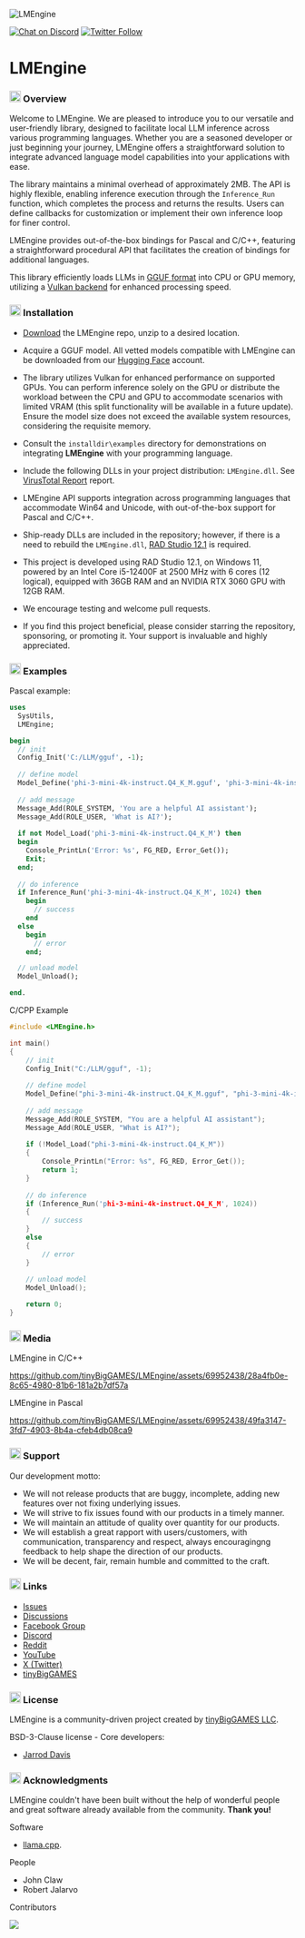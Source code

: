 ![LMEngine](media/LMEngine.jpg)

[![Chat on Discord](https://img.shields.io/discord/754884471324672040.svg?logo=discord)](https://discord.gg/tPWjMwK) [![Twitter Follow](https://img.shields.io/twitter/follow/tinyBigGAMES?style=social)](https://twitter.com/tinyBigGAMES)
# LMEngine
### <img src="media\Analyze.png" alt="Overview" width="20" height="20"/> Overview
Welcome to LMEngine. We are pleased to introduce you to our versatile and user-friendly library, designed to facilitate local LLM inference across various programming languages. Whether you are a seasoned developer or just beginning your journey, LMEngine offers a straightforward solution to integrate advanced language model capabilities into your applications with ease. 

The library maintains a minimal overhead of approximately 2MB. The API is highly flexible, enabling inference execution through the `Inference_Run` function, which completes the process and returns the results. Users can define callbacks for customization or implement their own inference loop for finer control.

LMEngine provides out-of-the-box bindings for Pascal and C/C++, featuring a straightforward procedural API that facilitates the creation of bindings for additional languages.

This library efficiently loads LLMs in [GGUF format](https://huggingface.co/docs/hub/gguf) into CPU or GPU memory, utilizing a [Vulkan backend](https://en.wikipedia.org/wiki/Vulkan) for enhanced processing speed.

### <img src="media\Update.png" alt="drawing" width="20" height="20"/> Installation
- [Download](https://github.com/tinyBigGAMES/LMEngine/archive/refs/heads/main.zip) the LMEngine repo, unzip to a desired location.
- Acquire a GGUF model. All vetted models compatible with LMEngine can be downloaded from our <a href="https://huggingface.co/tinybiggames" target="_blank">Hugging Face</a> account.
- The library utilizes Vulkan for enhanced performance on supported GPUs. You can perform inference solely on the GPU or distribute the workload between the CPU and GPU to accommodate scenarios with limited VRAM (this split functionality will be available in a future update). Ensure the model size does not exceed the available system resources, considering the requisite memory.
- Consult the `installdir\examples` directory for demonstrations on integrating **LMEngine** with your programming language.
- Include the following DLLs in your project distribution: `LMEngine.dll`. See [VirusTotal Report](bin/LMEngine.dll.VirusTotal.txt) report.
- LMEngine API supports integration across programming languages that accommodate Win64 and Unicode, with out-of-the-box support for Pascal and C/C++.
- Ship-ready DLLs are included in the repository; however, if there is a need to rebuild the `LMEngine.dll`, [RAD Studio 12.1](https://www.embarcadero.com/products/rad-studio/) is required.
- This project is developed using RAD Studio 12.1, on Windows 11, powered by an Intel Core i5-12400F at 2500 MHz with 6 cores (12 logical), equipped with 36GB RAM and an NVIDIA RTX 3060 GPU with 12GB RAM.

- We encourage testing and welcome pull requests.
- If you find this project beneficial, please consider starring the repository, sponsoring, or promoting it. Your support is invaluable and highly appreciated.

### <img src="media\Code.png" alt="Code" width="20" height="20"/> Examples  
Pascal example:
```Pascal   
uses
  SysUtils,
  LMEngine;

begin
  // init
  Config_Init('C:/LLM/gguf', -1);
  
  // define model
  Model_Define('phi-3-mini-4k-instruct.Q4_K_M.gguf', 'phi-3-mini-4k-instruct.Q4_K_M', 4000, '<|{role}|>{content}<|end|>', '<|assistant|>');  
  
  // add message
  Message_Add(ROLE_SYSTEM, 'You are a helpful AI assistant');
  Message_Add(ROLE_USER, 'What is AI?');
    
  if not Model_Load('phi-3-mini-4k-instruct.Q4_K_M') then
  begin
    Console_PrintLn('Error: %s', FG_RED, Error_Get());
    Exit;
  end;    
    
  // do inference
  if Inference_Run('phi-3-mini-4k-instruct.Q4_K_M', 1024) then
    begin
      // success
    end
  else
    begin
      // error
    end;

  // unload model  
  Model_Unload();

end.
```  
C/CPP Example  
```CPP  
#include <LMEngine.h>

int main()
{
    // init
    Config_Init("C:/LLM/gguf", -1);
    
    // define model
    Model_Define("phi-3-mini-4k-instruct.Q4_K_M.gguf", "phi-3-mini-4k-instruct.Q4_K_M", 4000, "<|{role}|>{content}<|end|>", "<|assistant|>");  
    
    // add message
    Message_Add(ROLE_SYSTEM, "You are a helpful AI assistant");
    Message_Add(ROLE_USER, "What is AI?");
    
    if (!Model_Load("phi-3-mini-4k-instruct.Q4_K_M"))
    {
        Console_PrintLn("Error: %s", FG_RED, Error_Get());
        return 1;
    }
    
    // do inference
    if (Inference_Run('phi-3-mini-4k-instruct.Q4_K_M', 1024))
    {
        // success
    }
    else
    {
        // error
    }
    
    // unload model  
    Model_Unload();

    return 0;
}
```

### <img src="media\Camera.png" alt="Media" width="20" height="20"/> Media

LMEngine in C/C++

https://github.com/tinyBigGAMES/LMEngine/assets/69952438/28a4fb0e-8c65-4980-81b6-181a2b7df57a

LMEngine in Pascal

https://github.com/tinyBigGAMES/LMEngine/assets/69952438/49fa3147-3fd7-4903-8b4a-cfeb4db08ca9


### <img src="media\Support.png" alt="Support" width="20" height="20"/> Support
Our development motto: 
- We will not release products that are buggy, incomplete, adding new features over not fixing underlying issues.
- We will strive to fix issues found with our products in a timely manner.
- We will maintain an attitude of quality over quantity for our products.
- We will establish a great rapport with users/customers, with communication, transparency and respect, always encouragingng feedback to help shape the direction of our products.
- We will be decent, fair, remain humble and committed to the craft.

### <img src="media\Link.png" alt="Links" width="20" height="20"/> Links
- <a href="https://github.com/tinyBigGAMES/LMEngine/issues" target="_blank">Issues</a>
- <a href="https://github.com/tinyBigGAMES/LMEngine/discussions" target="_blank">Discussions</a>
- <a href="https://www.facebook.com/groups/lmengine" target="_blank">Facebook Group</a>
- <a href="https://discord.gg/tPWjMwK" target="_blank">Discord</a>
- <a href="https://www.reddit.com/r/LMEngine/" target="_blank">Reddit</a>
- <a href="https://youtube.com/tinyBigGAMES" target="_blank">YouTube</a>
- <a href="https://twitter.com/tinyBigGAMES" target="_blank">X (Twitter)</a>
- <a href="https://tinybiggames.com/" target="_blank">tinyBigGAMES</a>


### <img src="media\Copyright.png" alt="License" width="20" height="20"/> License
LMEngine is a community-driven project created by <a href="https://github.com/tinyBigGAMES" target="_blank">tinyBigGAMES LLC</a>.

BSD-3-Clause license - Core developers:
- <a href="https://github.com/jarroddavis68" target="_blank">Jarrod Davis</a>

### <img src="media\People.png" alt="Acknowledgments" width="20" height="20"/> Acknowledgments
LMEngine couldn't have been built without the help of wonderful people and great software already available from the community. **Thank you!**

Software
- [llama.cpp](https://github.com/ggerganov/llama.cpp). 

People
- John Claw
- Robert Jalarvo

Contributors

<a href="https://github.com/tinyBigGAMES/LMEngine/graphs/contributors">
  <img src="https://contrib.rocks/image?repo=tinyBigGames/LMEngine&max=500&columns=20&anon=1" />
</a>
